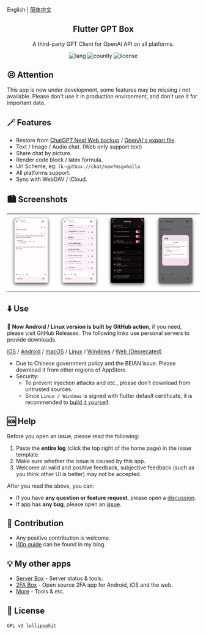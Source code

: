 English | [简体中文](README_zh.md)

<h2 align="center">Flutter GPT Box</h2>

<p align="center">
A third-party GPT Client for OpenAI API on all platforms.
</p>

<!-- Badges-->
<p align="center">
  <img alt="lang" src="https://img.shields.io/badge/lang-dart-pink">
  <img alt="countly" src="https://img.shields.io/badge/analysis-countly-pink">
  <img alt="license" src="https://img.shields.io/badge/license-GPLv3-pink">
</p>

## 😣 Attention
This app is now under development, some features may be missing / not available.
Please don't use it in production environment, and don't use it for important data.


## 🪄 Features
- Restore from [ChatGPT Next Web backup](https://github.com/ChatGPTNextWeb/ChatGPT-Next-Web) / [OpenAI's export file](https://chatgpt.com).
- Text / Image / Audio chat. (Web only support text)
- Share chat by picture.
- Render code block / latex formula.
- Url Scheme, eg: `lk-gptbox://chat/new?msg=hello`
- All platforms support.
- Sync with WebDAV / iCloud.


## 🏙️ Screenshots
<table>
  <tr>
    <td><img width="277px" src="media/main.png"></td>
    <td><img width="277px" src="media/history.png"></td>
    <td><img width="277px" src="media/settings.png"></td>
    <td><img width="277px" src="media/share.png"></td>
  </tr>
</table>


## ⬇️ Use
🎉 **Now Android / Linux version is built by GitHub action**, if you need, please visit GitHub Releases. The following links use personal servers to provide downloads.

[iOS](https://apps.apple.com/app/id6476033062) / [Android](https://res.lolli.tech/gptbox/latest.apk) / [macOS](https://apps.apple.com/app/id6476033062) / [Linux](https://res.lolli.tech/gptbox/latest.AppImage) / [Windows](https://res.lolli.tech/gptbox/latest.win.zip) / [Web (Deprecated)](https://gpt.lolli.tech/)

- Due to Chinese government policy and the BEIAN issue. Please download it from other regions of AppStore.
- Security:
  - To prevent injection attacks and etc., please don't download from untrusted sources.
  - Since `Linux / Windows` is signed with flutter default certificate, it is recommended to [build it yourself](https://github.com/lollipopkit/flutter_server_box/wiki#compile-yourself).


## 🆘 Help
Before you open an issue, please read the following:
1. Paste the **entire log** (click the top right of the home page) in the issue template.
2. Make sure whether the issue is caused by this app.
3. Welcome all valid and positive feedback, subjective feedback (such as you think other UI is better) may not be accepted.

After you read the above, you can:
- If you have **any question or feature request**, please open a [discussion](https://github.com/lollipopkit/flutter_gpt_box/discussions/new/choose).  
- If app has **any bug**, please open an [issue](https://github.com/lollipopkit/flutter_gpt_box/issues/new).


## 🧱 Contribution
- Any positive contribution is welcome.
- [l10n guide](https://blog.lolli.tech/faq/) can be found in my blog.

## 💡 My other apps
- [Server Box](https://github.com/lollipopkit/flutter_server_box) - Server status & tools.
- [2FA Box](https://github.com/lollipopkit/flutter_2fa) - Open source 2FA app for Android, iOS and the web.
- [More](https://github.com/lollipopkit) - Tools & etc.

## 📝 License
`GPL v3 lollipopkit`

